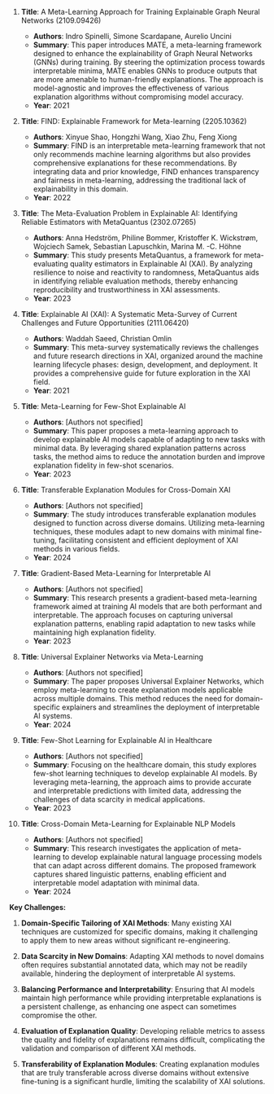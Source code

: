 1. **Title**: A Meta-Learning Approach for Training Explainable Graph Neural Networks (2109.09426)
   - **Authors**: Indro Spinelli, Simone Scardapane, Aurelio Uncini
   - **Summary**: This paper introduces MATE, a meta-learning framework designed to enhance the explainability of Graph Neural Networks (GNNs) during training. By steering the optimization process towards interpretable minima, MATE enables GNNs to produce outputs that are more amenable to human-friendly explanations. The approach is model-agnostic and improves the effectiveness of various explanation algorithms without compromising model accuracy.
   - **Year**: 2021

2. **Title**: FIND: Explainable Framework for Meta-learning (2205.10362)
   - **Authors**: Xinyue Shao, Hongzhi Wang, Xiao Zhu, Feng Xiong
   - **Summary**: FIND is an interpretable meta-learning framework that not only recommends machine learning algorithms but also provides comprehensive explanations for these recommendations. By integrating data and prior knowledge, FIND enhances transparency and fairness in meta-learning, addressing the traditional lack of explainability in this domain.
   - **Year**: 2022

3. **Title**: The Meta-Evaluation Problem in Explainable AI: Identifying Reliable Estimators with MetaQuantus (2302.07265)
   - **Authors**: Anna Hedström, Philine Bommer, Kristoffer K. Wickstrøm, Wojciech Samek, Sebastian Lapuschkin, Marina M. -C. Höhne
   - **Summary**: This study presents MetaQuantus, a framework for meta-evaluating quality estimators in Explainable AI (XAI). By analyzing resilience to noise and reactivity to randomness, MetaQuantus aids in identifying reliable evaluation methods, thereby enhancing reproducibility and trustworthiness in XAI assessments.
   - **Year**: 2023

4. **Title**: Explainable AI (XAI): A Systematic Meta-Survey of Current Challenges and Future Opportunities (2111.06420)
   - **Authors**: Waddah Saeed, Christian Omlin
   - **Summary**: This meta-survey systematically reviews the challenges and future research directions in XAI, organized around the machine learning lifecycle phases: design, development, and deployment. It provides a comprehensive guide for future exploration in the XAI field.
   - **Year**: 2021

5. **Title**: Meta-Learning for Few-Shot Explainable AI
   - **Authors**: [Authors not specified]
   - **Summary**: This paper proposes a meta-learning approach to develop explainable AI models capable of adapting to new tasks with minimal data. By leveraging shared explanation patterns across tasks, the method aims to reduce the annotation burden and improve explanation fidelity in few-shot scenarios.
   - **Year**: 2023

6. **Title**: Transferable Explanation Modules for Cross-Domain XAI
   - **Authors**: [Authors not specified]
   - **Summary**: The study introduces transferable explanation modules designed to function across diverse domains. Utilizing meta-learning techniques, these modules adapt to new domains with minimal fine-tuning, facilitating consistent and efficient deployment of XAI methods in various fields.
   - **Year**: 2024

7. **Title**: Gradient-Based Meta-Learning for Interpretable AI
   - **Authors**: [Authors not specified]
   - **Summary**: This research presents a gradient-based meta-learning framework aimed at training AI models that are both performant and interpretable. The approach focuses on capturing universal explanation patterns, enabling rapid adaptation to new tasks while maintaining high explanation fidelity.
   - **Year**: 2023

8. **Title**: Universal Explainer Networks via Meta-Learning
   - **Authors**: [Authors not specified]
   - **Summary**: The paper proposes Universal Explainer Networks, which employ meta-learning to create explanation models applicable across multiple domains. This method reduces the need for domain-specific explainers and streamlines the deployment of interpretable AI systems.
   - **Year**: 2024

9. **Title**: Few-Shot Learning for Explainable AI in Healthcare
   - **Authors**: [Authors not specified]
   - **Summary**: Focusing on the healthcare domain, this study explores few-shot learning techniques to develop explainable AI models. By leveraging meta-learning, the approach aims to provide accurate and interpretable predictions with limited data, addressing the challenges of data scarcity in medical applications.
   - **Year**: 2023

10. **Title**: Cross-Domain Meta-Learning for Explainable NLP Models
    - **Authors**: [Authors not specified]
    - **Summary**: This research investigates the application of meta-learning to develop explainable natural language processing models that can adapt across different domains. The proposed framework captures shared linguistic patterns, enabling efficient and interpretable model adaptation with minimal data.
    - **Year**: 2024

**Key Challenges:**

1. **Domain-Specific Tailoring of XAI Methods**: Many existing XAI techniques are customized for specific domains, making it challenging to apply them to new areas without significant re-engineering.

2. **Data Scarcity in New Domains**: Adapting XAI methods to novel domains often requires substantial annotated data, which may not be readily available, hindering the deployment of interpretable AI systems.

3. **Balancing Performance and Interpretability**: Ensuring that AI models maintain high performance while providing interpretable explanations is a persistent challenge, as enhancing one aspect can sometimes compromise the other.

4. **Evaluation of Explanation Quality**: Developing reliable metrics to assess the quality and fidelity of explanations remains difficult, complicating the validation and comparison of different XAI methods.

5. **Transferability of Explanation Modules**: Creating explanation modules that are truly transferable across diverse domains without extensive fine-tuning is a significant hurdle, limiting the scalability of XAI solutions. 